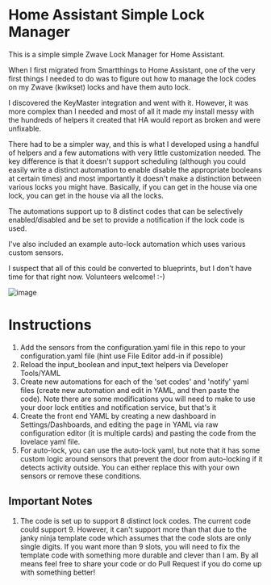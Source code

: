 # Home Assistant Simple Lock Manager
This is a simple simple Zwave Lock Manager for Home Assistant.

When I first migrated from Smartthings to Home Assistant, one of the very first things I needed to do was to figure out how to manage the lock codes on my Zwave (kwikset) locks and have them auto lock.

I discovered the KeyMaster integration and went with it.  However, it was more complex than I needed and most of all it made my install messy with the hundreds of helpers it created that HA would report as broken and were unfixable. 

There had to be a simpler way, and this is what I developed using a handful of helpers and a few automations with very little customization needed.  The key difference is that it doesn't support scheduling (although you could easily write a distinct automation to enable disable the appropriate booleans at certain times) and most importantly it doesn't make a distinction between various locks you might have.  Basically, if you can get in the house via one lock, you can get in the house via all the locks.  

The automations support up to 8 distinct codes that can be selectively enabled/disabled and be set to provide a notification if the lock code is used.

I've also included an example auto-lock automation which uses various custom sensors.

I suspect that all of this could be converted to blueprints, but I don't have time for that right now.  Volunteers welcome! :-)

![image](https://user-images.githubusercontent.com/25288127/208971061-797fa4b9-3915-4080-887a-2de3f22d9b04.png)

# Instructions
1) Add the sensors from the configuration.yaml file in this repo to your configuration.yaml file (hint use File Editor add-in if possible)
2) Reload the input_boolean and input_text helpers via Developer Tools/YAML
3) Create new automations for each of the 'set codes' and 'notify' yaml files (create new automation and edit in YAML, and then paste the code).  Note there are some modifications you will need to make to use your door lock entities and notification service, but that's it
4) Create the front end YAML by creating a new dashboard in Settings/Dashboards, and editing the page in YAML via raw configuration editor (it is multiple cards) and pasting the code from the lovelace yaml file.
5) For auto-lock, you can use the auto-lock yaml, but note that it has some custom logic around sensors that prevent the door from auto-locking if it detects activity outside.  You can either replace this with your own sensors or remove these conditions.

## Important Notes
1) The code is set up to support 8 distinct lock codes.  The current code could support 9.  However, it can't support more than that due to the janky ninja template code which assumes that the code slots are only single digits.  If you want more than 9 slots, you will need to fix the template code with something more durable and clever than I am.  By all means feel free to share your code or do Pull Request if you do come up with something better!

